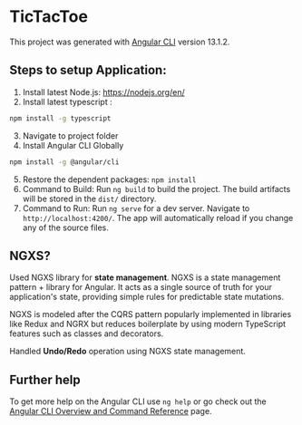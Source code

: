 # TicTacToe

This project was generated with [Angular CLI](https://github.com/angular/angular-cli) version 13.1.2.

## Steps to setup Application:
1. Install latest Node.js: https://nodejs.org/en/
2. Install latest typescript : 
```bash
npm install -g typescript
```
3. Navigate to project folder
4. Install Angular CLI Globally
 ```bash
npm install -g @angular/cli
```
5. Restore the dependent packages: `npm install`
6. Command to Build: Run `ng build` to build the project. The build artifacts will be stored in the `dist/` directory. 
7. Command to Run: Run `ng serve` for a dev server. Navigate to `http://localhost:4200/`. The app will automatically reload if you change any of the source files.

## NGXS?
Used NGXS library for **state management**. NGXS is a state management pattern + library for Angular. It acts as a single source of truth for your application's state, providing simple rules for predictable state mutations.

NGXS is modeled after the CQRS pattern popularly implemented in libraries like Redux and NGRX but reduces boilerplate by using modern TypeScript features such as classes and decorators.

Handled **Undo/Redo** operation using NGXS state management.

## Further help

To get more help on the Angular CLI use `ng help` or go check out the [Angular CLI Overview and Command Reference](https://angular.io/cli) page.

